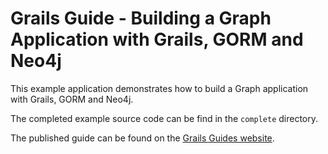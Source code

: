 # Grails Guide - Building a Graph Application with Grails, GORM and Neo4j

This example application demonstrates how to build a Graph application with Grails, GORM and Neo4j.

The completed example source code can be find in the `complete` directory.

The published guide can be found on the [Grails Guides website](http://guides.grails.org/neo4j-movies/guide/index.html).
